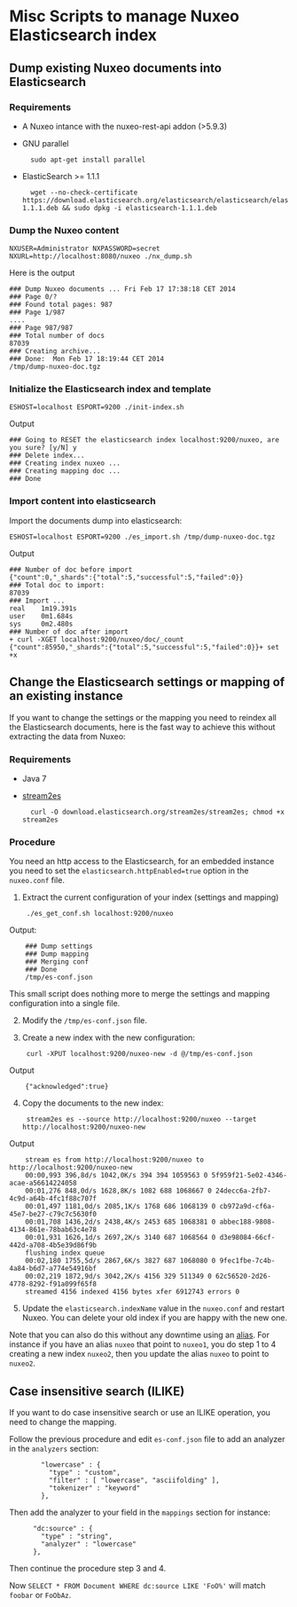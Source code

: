 # Misc Scripts to manage Nuxeo Elasticsearch index


## Dump existing Nuxeo documents into Elasticsearch

### Requirements

- A Nuxeo intance with the nuxeo-rest-api addon (>5.9.3)

- GNU parallel

        sudo apt-get install parallel

- ElasticSearch >= 1.1.1

        wget --no-check-certificate https://download.elasticsearch.org/elasticsearch/elasticsearch/elasticsearch-1.1.1.deb && sudo dpkg -i elasticsearch-1.1.1.deb


### Dump the Nuxeo content


    NXUSER=Administrator NXPASSWORD=secret NXURL=http://localhost:8080/nuxeo ./nx_dump.sh

Here is the output

    ### Dump Nuxeo documents ... Fri Feb 17 17:38:18 CET 2014
    ### Page 0/?
	### Found total pages: 987
	### Page 1/987
	....
	### Page 987/987
    ### Total number of docs
    87039
    ### Creating archive...
    ### Done:  Mon Feb 17 18:19:44 CET 2014
    /tmp/dump-nuxeo-doc.tgz


### Initialize the Elasticsearch index and template

    ESHOST=localhost ESPORT=9200 ./init-index.sh

Output

    ### Going to RESET the elasticsearch index localhost:9200/nuxeo, are you sure? [y/N] y
    ### Delete index...
    ### Creating index nuxeo ...
    ### Creating mapping doc ...
    ### Done


### Import content into elasticsearch

Import the documents dump into elasticsearch:

    ESHOST=localhost ESPORT=9200 ./es_import.sh /tmp/dump-nuxeo-doc.tgz

Output


    ### Number of doc before import
    {"count":0,"_shards":{"total":5,"successful":5,"failed":0}}
    ### Total doc to import:
    87039
    ### Import ...
    real    1m19.391s
    user    0m1.684s
    sys     0m2.480s
    ### Number of doc after import
    + curl -XGET localhost:9200/nuxeo/doc/_count
    {"count":85950,"_shards":{"total":5,"successful":5,"failed":0}}+ set +x


## Change the Elasticsearch settings or mapping of an existing instance


If you want to change the settings or the mapping you need to reindex
all the Elasticsearch documents, here is the fast way to achieve this
without extracting the data from Nuxeo:

### Requirements

- Java 7

- [stream2es](https://github.com/elasticsearch/stream2es/)

        curl -O download.elasticsearch.org/stream2es/stream2es; chmod +x stream2es


### Procedure

You need an http access to the Elasticsearch, for an embedded instance
you need to set the `elasticsearch.httpEnabled=true` option in the
`nuxeo.conf` file.

1. Extract the current configuration of your index (settings and
  mapping)

        ./es_get_conf.sh localhost:9200/nuxeo

  Output:

        ### Dump settings
        ### Dump mapping
        ### Merging conf
        ### Done
        /tmp/es-conf.json

  This small script does nothing more to merge the settings and
  mapping configuration into a single file.

2. Modify the `/tmp/es-conf.json` file.

3. Create a new index with the new configuration:

        curl -XPUT localhost:9200/nuxeo-new -d @/tmp/es-conf.json

  Output

        {"acknowledged":true}

4. Copy the documents to the new index:


        stream2es es --source http://localhost:9200/nuxeo --target http://localhost:9200/nuxeo-new

  Output

        stream es from http://localhost:9200/nuxeo to http://localhost:9200/nuxeo-new
        00:00,993 396,8d/s 1042,0K/s 394 394 1059563 0 5f959f21-5e02-4346-acae-a56614224058
        00:01,276 848,0d/s 1628,8K/s 1082 688 1068667 0 24decc6a-2fb7-4c9d-a64b-4fc1f88c707f
        00:01,497 1181,0d/s 2085,1K/s 1768 686 1068139 0 cb972a9d-cf6a-45e7-be27-c79c7c5630f0
        00:01,708 1436,2d/s 2438,4K/s 2453 685 1068381 0 abbec188-9808-4134-861e-78bab63c4e78
        00:01,931 1626,1d/s 2697,2K/s 3140 687 1068564 0 d3e98084-66cf-442d-a708-4b5e39d86f9b
        flushing index queue
        00:02,180 1755,5d/s 2867,6K/s 3827 687 1068080 0 9fec1fbe-7c4b-4a84-b6d7-a774e54916bf
        00:02,219 1872,9d/s 3042,2K/s 4156 329 511349 0 62c56520-2d26-4778-8292-f91a099f65f8
        streamed 4156 indexed 4156 bytes xfer 6912743 errors 0


5. Update the `elasticsearch.indexName` value in the `nuxeo.conf` and
   restart Nuxeo. You can delete your old index if you are happy with
   the new one.


Note that you can also do this without any downtime using an
[alias](http://www.elasticsearch.org/guide/en/elasticsearch/reference/current/indices-aliases.html). For
instance if you have an alias `nuxeo` that point to `nuxeo1`, you do
step 1 to 4 creating a new index `nuxeo2`, then you update the alias
`nuxeo` to point to `nuxeo2`.

## Case insensitive search (ILIKE)

If you want to do case insensitive search or use an ILIKE operation,
you need to change the mapping.

Follow the previous procedure and edit `es-conf.json` file to add an
analyzer in the `analyzers` section:

            "lowercase" : {
              "type" : "custom",
              "filter" : [ "lowercase", "asciifolding" ],
              "tokenizer" : "keyword"
            },

Then add the analyzer to your field in the `mappings` section for
instance:

          "dc:source" : {
            "type" : "string",
            "analyzer" : "lowercase"
          },


Then continue the procedure step 3 and 4.

Now `SELECT * FROM Document WHERE dc:source LIKE 'FoO%'` will match
`foobar` or `FoObAz`.

